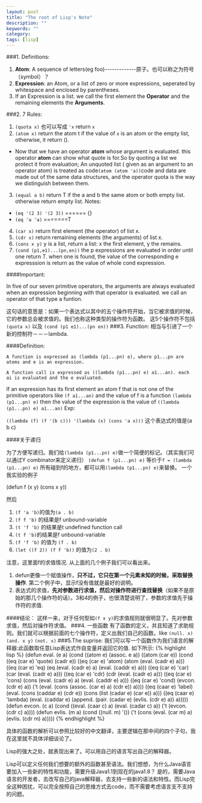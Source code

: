```yaml
---
layout: post
title: "The root of Lisp's Note"
description: ""
keywords: ""
category: 
tags: [lisp]
---
```

###1. Definitions:

 1. **Atom**: A sequence of letters(eg foo)-------------原子。也可以称之为符号（symbol）？
 2. **Expression**: an Atom, or a list of zero or more expressions, seperated by whitespace and enclosed by parentheses.
 3. If an Expression is a list. we call the first element the **Operator** and the remaining elements the **Arguments**.
 
###2. 7 Rules:
 1. `(quota x)` 也可以写成 `'x` return `x`
 2. `(atom x)` return the atom t if the value of `x` is an atom or the empty list, otherwise, it return ().
   * Now that we have an operator **atom** whose argument is evaluated. this operator **atom** can show what quote is for.So by quoting a list we protect it from evaluation; An unquoted list ( given as an argument to an operator atom) is treated as code`(atom (atom 'a))`code and data are made out of the same data structures, and the operator quota is the way we distinguish between them.
 3. `(equal a b)` return T if the a and b the same atom or both empty list. otherwise return empty list. Notes:
   * `(eq '(2 3) '(2 3))`      ====== {}
   * `(eq 'a 'a)`              =======T
 4. `(car x)` return first element (the operator) of list x.
 5. `(cdr x)` return remaining elements (the arguments) of list x.
 6. `(cons x y)` y is a list, return a list: x the first element, y the remains.
 7. `(cond (p1,e1)...(pn,en))` the p expressions are evaluated in order until one return T. when one is found, the value of the corresponding e expresssion is return as the value of whole cond expression.

####Important:

In five of our seven primitive operators, the arguments are always evaluated when an expression beginning with that operator is evaluated. we call an operator of that type a funtion.

这句话的意思是：如果一个表达式以其中的五个操作符开始，当它被求值的时候，它的参数总会被求值的。我们也称这种类型的操作符为函数。 这5个操作符不包括`(quota x)` 以及 `(cond (p1 e1)...(pn en))`
###3. Function:
相当与引进了一个新的控制符－－－lambda.

####Definition:

	A function is expressed as (lambda (p1...pn) e), where p1...pn are atoms and e is an expression.
	
	A function call is expressed as ((lambda (p1...pn) e) a1...an). each ai is evaluated and the e evaluated.

If an expression has its first element an atom f that is not one of the primitive operators like `(f a1...an)` and the value of f is a function `(lambda (p1...pn) e)` then the value of the expression is the value of `((lambda (p1...pn) e) a1...an)`
Exp:

`((lambda (f) (f '(b c))) '(lambda (x) (cons 'a x)))`
这个表达式的值是(a b c)

####关于递归

为了方便写递归。我们给`(lambda (p1...pn) e)`做一个简便的标记。（其实我们可以通过Y combinator来定义递归） `(defun f (p1...pn) e)` 等价于`f = (lambda (p1...pn) e)` 所有碰到f的地方，都可以用`(lambda (p1...pn) e)`来替换。
一个我实验的例子

(defun f (x y) (cons x y))

然后

 1. `(f 'a 'b)`的值为`(a . b)`
 2. `(f f 'b)` 的结果是f unbound-variable
 3. `(t 'f 'b)` 的结果是t undefined function call
 4. `(t f 'b)`的结果是f unbound-variable
 5. `(f 'f 'b)` 的值为 `(f . b)`
 6. `(let ((f 2)) (f f 'b))` 的值为`(2 . b)`

注意，这里面f的求值情况. 从上面的几个例子我们可以看出来。

 1. defun更像一个赋值操作，**只不过，它只在第一个元素未知的时候，采取替换操作**. 第二个例子中，显示f没有值就是最好的说明。
 2. 表达式的求值，**先对参数进行求值，然后对操作符进行查找替换**（如果不是原始的那几个操作符的话）。3和4的例子，也很清楚说明了，参数的求值先于操作符的求值.

####结论：
这样一来，对于任何型如`(f x y)`的求值规则就很明显了。先对参数求值，然后对操作符求值。
###4. 一些函数
有了函数的定义，并且知道了求助规则。我们就可以根据前面的七个操作符，定义出我们自己的函数。like `(null. x)` `(and. x y)` `(not. x)`
###5.The suprise:
我们可以写一个函数作为我们语言的解释器:此函数取任意Lisp表达式作自变量并返回它的值. 如下所示:
{% highlight lisp %}
(defun eval. (e a)
  (cond 
    ((atom e) (assoc. e a))
    ((atom (car e))
     (cond 
       ((eq (car e) 'quote) (cadr e))
       ((eq (car e) 'atom)  (atom   (eval. (cadr e) a)))
       ((eq (car e) 'eq)    (eq     (eval. (cadr e) a)
                                    (eval. (caddr e) a)))
       ((eq (car e) 'car)   (car    (eval. (cadr e) a)))
       ((eq (car e) 'cdr)   (cdr    (eval. (cadr e) a)))
       ((eq (car e) 'cons)  (cons   (eval. (cadr e) a)
                                    (eval. (caddr e) a)))
       ((eq (car e) 'cond)  (evcon. (cdr e) a))
       ('t (eval. (cons (assoc. (car e) a)
                        (cdr e))
                  a))))
    ((eq (caar e) 'label)
     (eval. (cons (caddar e) (cdr e))
            (cons (list (cadar e) (car e)) a)))
    ((eq (caar e) 'lambda)
     (eval. (caddar e)
            (append. (pair. (cadar e) (evlis. (cdr  e) a))
                     a)))))
(defun evcon. (c a)
  (cond ((eval. (caar c) a)
         (eval. (cadar c) a))
        ('t (evcon. (cdr c) a))))
(defun evlis. (m a)
  (cond ((null. m) '())
        ('t (cons (eval.  (car m) a)
                  (evlis. (cdr m) a)))))
{% endhighlight %}

具体的函数的解析可以参照比较好的中文翻译，主要逻辑在那中间的四个子句，我在这里就不具体详细谈论了。

Lisp的强大之处，就表现出来了。可以用自己的语言写出自己的解释器。

Lisp可以定义任何我们想要的额外的函数甚至语法。我们想想，为什么Java语言要加入一些新的特性和功能，需要升级Java1.1到现在的java1.8？ 是的，需要Java语言的开发者，去改写自己的java解释器，去支持一些新的语法和特性。而Lisp完全这种困扰，可以完全按照自己的思维方式去code，而不需要考虑语言支不支持的问题。